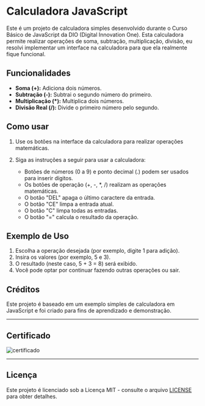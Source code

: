 # Calculadora JavaScript

Este é um projeto de calculadora simples desenvolvido durante o Curso Básico de JavaScript da DIO (Digital Innovation One). Esta calculadora permite realizar operações de soma, subtração, multiplicação, divisão, eu resolvi implementar um interface na calculadora para que ela realmente fique funcional.

## Funcionalidades

- **Soma (+):** Adiciona dois números.
- **Subtração (-):** Subtrai o segundo número do primeiro.
- **Multiplicação (*):** Multiplica dois números.
- **Divisão Real (/):** Divide o primeiro número pelo segundo.

## Como usar

1. Use os botões na interface da calculadora para realizar operações matemáticas.

2. Siga as instruções a seguir para usar a calculadora:
   - Botões de números (0 a 9) e ponto decimal (.) podem ser usados para inserir dígitos.
   - Os botões de operação (+, -, *, /) realizam as operações matemáticas.
   - O botão "DEL" apaga o último caractere da entrada.
   - O botão "CE" limpa a entrada atual.
   - O botão "C" limpa todas as entradas.
   - O botão "=" calcula o resultado da operação.

## Exemplo de Uso

1. Escolha a operação desejada (por exemplo, digite 1 para adição).
2. Insira os valores (por exemplo, 5 e 3).
3. O resultado (neste caso, 5 + 3 = 8) será exibido.
4. Você pode optar por continuar fazendo outras operações ou sair.

## Créditos

Este projeto é baseado em um exemplo simples de calculadora em JavaScript e foi criado para fins de aprendizado e demonstração.

---

## Certificado

![certificado](https://hermes.digitalinnovation.one/certificates/cover/6776C362.jpg)

---

## Licença

Este projeto é licenciado sob a Licença MIT - consulte o arquivo [LICENSE](LICENSE) para obter detalhes.
